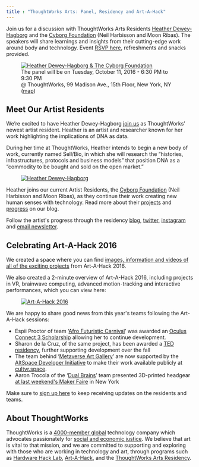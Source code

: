 ```yaml
---
title : "ThoughtWorks Arts: Panel, Residency and Art-A-Hack"
---
```


<p>Join us for a discussion with ThoughtWorks Arts Residents <a href="http://deweyhagborg.com/">Heather Dewey-Hagborg</a> and the <a href="http://www.cyborgfoundation.com/">Cyborg Foundation</a> (Neil Harbisson and Moon Ribas). The speakers will share learnings and insights from their cutting-edge work around body and technology. Event <a href="http://www.meetup.com/volumetric/events/234274881/">RSVP here</a>, refreshments and snacks provided.</p>

<figure><a href="http://www.meetup.com/volumetric/events/234274881/" target="_blank"><img alt="Heather Dewey-Hagborg &amp; The Cyborg Foundation" src="http://gallery.tinyletterapp.com/7b2c93c8f4db9f55d193766fe4126c41e8bba44b/images/b36baaab-5383-42bc-9f30-903debddf8ef.jpg"></a><figcaption>The panel will be on Tuesday, October 11, 2016 - 6:30 PM to 9:30 PM<br>@ ThoughtWorks, 99 Madison Ave., 15th Floor, New York, NY (<a href="https://maps.google.com/maps?f=q&amp;hl=en&amp;q=99+Madison+Ave.%2C+15th+Floor%2C+New+York%2C+NY%2C+10016%2C+us">map</a>)</figcaption></figure>

<!--excerpt-ends-->

<h2>Meet Our Artist Residents</h2>
<p>We’re excited to have Heather Dewey-Hagborg <a href="https://thoughtworksarts.io/blog/introducing-heather-dewey-hagborg/">join us</a> as ThoughtWorks’ newest artist resident. Heather is an artist and researcher known for her work highlighting the implications of DNA as data.</p>

<p>During her time at ThoughtWorks, Heather intends to begin a new body of work, currently named Sell/Bio, in which she will research the “histories, infrastructures, protocols and business models” that position DNA as a “commodity to be bought and sold on the open market.”</p>

<figure><a href="https://thoughtworksarts.io/blog/introducing-heather-dewey-hagborg/" target="_blank"><img alt="Heather Dewey-Hagborg" class="tl-email-image" data-id="1073805" src="http://gallery.tinyletterapp.com/7b2c93c8f4db9f55d193766fe4126c41e8bba44b/images/cba1b7b3-3f23-441b-b2f2-cd2071a4fdf7.jpg"></a></figure>

<p>Heather joins our current Artist Residents, the <a href="http://www.cyborgfoundation.com/">Cyborg Foundation</a> (Neil Harbisson and Moon Ribas), as they continue their work creating new human senses with technology. Read more about their <a href="https://thoughtworksarts.io/blog/team-gets-started-on-research/">projects</a> and <a href="https://thoughtworksarts.io/blog/cyborg-senses-weaving-materials/">progress</a> on our blog.</p>

<p>Follow the artist's progress through the residency <a href="https://thoughtworksarts.io/blog/">blog</a>, <a href="https://twitter.com/tw_arts">twitter</a>, <a href="https://www.instagram.com/thoughtworksarts/">instagram</a> and <a href="http://tinyletter.com/thoughtworksarts">email newsletter</a>.</p>

<h2>Celebrating Art-A-Hack 2016</h2>
<p>We created a space where you can find <a href="https://artahack.io/projects">images, information and videos of all of the exciting projects</a> from Art-A-Hack 2016.</p>

<p>We also created a 2-minute overview of Art-A-Hack 2016, including projects in VR, brainwave computing, advanced motion-tracking and interactive performances, which you can view here:</p>

<figure><a href="https://www.youtube.com/watch?v=l1hfv_GlvGg" target="_blank"><img alt="Art-A-Hack 2016" class="tl-email-image" data-id="1073977" src="http://gallery.tinyletterapp.com/7b2c93c8f4db9f55d193766fe4126c41e8bba44b/images/808390d5-e003-4f00-a1f7-94f8005a9524.jpg"></a></figure>

<p>We are happy to share good news from this year's teams following the Art-A-Hack sessions:</p>
<ul>
	<li>Espii Proctor of team ‘<a href="https://artahack.io/projects/afro-futuristic-carnival/">Afro Futuristic Carnival</a>’ was awarded an <a href="http://www.shiift.world/oc3_scholarship/">Oculus Connect 3 Scholarship</a> allowing her to continue development.</li>
	<li>Sharon de la Cruz, of the same project, has been awarded a <a href="http://blog.ted.com/meet-the-fall-2016-class-of-ted-residents/">TED residency</a>, further supporting development over the fall</li>
	<li>The team behind ‘<a href="https://artahack.io/projects/metaverse-art-gallery/">Metaverse Art Gallery</a>’ are now supported by the <a href="https://developer.altvr.com/Initiative/">AltSpace Developer Initiative</a> to make their work available publicly at <a href="http://cultvr.space/">cultvr.space</a>.</li>
	<li>Aaron Trocola of the ‘<a href="https://artahack.io/projects/dual-brains/">Dual Brains</a>’ team presented 3D-printed headgear <a href="http://www.evaleestudio.com/whats-new/dual-brains-custom-eeg-headgear-at-world-maker-faire/">at last weekend's Maker Faire</a> in New York</li>
</ul>

<p>Make sure to <a href="http://tinyletter.com/thoughtworksarts">sign up here</a> to keep receiving updates on the residents and teams.</p>

<h2>About ThoughtWorks</h2>
<p>ThoughtWorks is a <a href="https://www.thoughtworks.com/about-us">4000-member global</a> technology company which advocates passionately for <a href="https://www.thoughtworks.com/social-justice">social and economic justice</a>. We believe that art is vital to that mission, and we are committed to supporting and exploring with those who are working in technology and art, through programs such as <a href="https://hardwarehacklab.io">Hardware Hack Lab</a>, <a href="https://artahack.io">Art-A-Hack</a>, and the <a href="https://thoughtworksarts.io">ThoughtWorks Arts Residency</a>.</p>